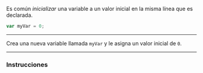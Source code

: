 Es común <dfn>inicializar</dfn> una variable a un valor inicial en la misma línea que es declarada.

```js
var myVar = 0;
```

<hr>

Crea una nueva variable llamada `myVar` y le asigna un valor inicial de `0`.
<hr>

### Instrucciones
